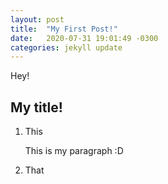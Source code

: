 ```yaml
---
layout: post
title:  "My First Post!"
date:   2020-07-31 19:01:49 -0300
categories: jekyll update
---
```


Hey!

## My title!
1. This
    <p class="w_p" > This is my paragraph :D</p>

2. That

<script> console.log("scripting")</script> 
